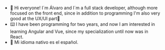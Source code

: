 - 👋 Hi everyone! I´m Álvaro and I´m a full stack developer, although more focused on the front end, since in addition to programming I'm also very good at the UX/UI part🎨
- ⌨️ I have been programming for two years, and now I am interested in learning Angular and Vue, since my specialization until now was in React.
- 💭 Mi idioma nativo es el español. 
